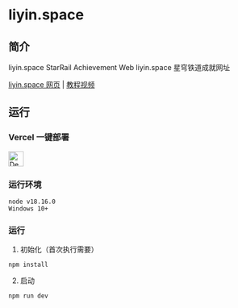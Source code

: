 # liyin.space

## 简介

liyin.space StarRail Achievement Web
liyin.space 星穹铁道成就网址

[liyin.space 网页](https://liyin.space/) | [教程视频](https://www.bilibili.com/video/BV1Mm4y1G7MX)

## 运行

### Vercel 一键部署

[<img src="https://vercel.com/button" alt="Deploy on Zeabur" height="30">](https://vercel.com/new/clone?repository-url=https%3A%2F%2Fgithub.com%2FQAQQL%2Fliyin.space&repository-name=SRAchievement)


### 运行环境

```
node v18.16.0
Windows 10+
```

### 运行

1. 初始化（首次执行需要）
```
npm install
```

2. 启动
```
npm run dev
```
